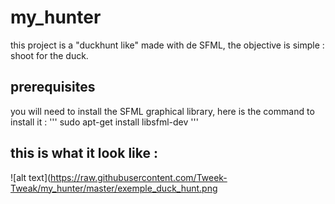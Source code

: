 # my_hunter
this project is a "duckhunt like" made with de SFML, the objective is simple : shoot for the duck.

## prerequisites
you will need to install the SFML graphical library, here is the command to install it :
'''
sudo apt-get install libsfml-dev
'''

## this is what it look like :
![alt text](https://raw.githubusercontent.com/Tweek-Tweak/my_hunter/master/exemple_duck_hunt.png
